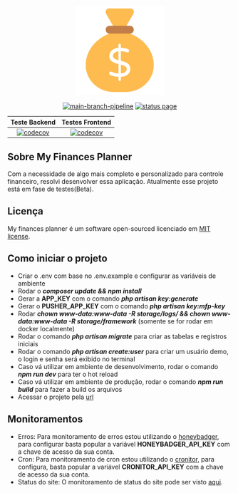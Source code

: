 <p align="center"><img src="./public/favicon.png" width="200" alt="Laravel Logo"></p>

<div style="text-align: center;">

[![main-branch-pipeline](https://github.com/Jhon-Henkel/my-finances-planner/actions/workflows/main_branch_pipeline.yml/badge.svg)](https://github.com/Jhon-Henkel/my-finances-planner/actions?query=branch%3Amain++&target=_blank)
[![status page](https://cronitor.io/badges/7TNGwI/production/Kx5Z8Ty_r1i5MPDI_w5JPm66d7Y.svg)](https://my-finances-planner-demo.cronitorstatus.com/?target=_blank)

</div>

|                                                                                                 Teste Backend                                                                                                  |                                                                                                 Testes Frontend                                                                                                 |
|:--------------------------------------------------------------------------------------------------------------------------------------------------------------------------------------------------------------:|:---------------------------------------------------------------------------------------------------------------------------------------------------------------------------------------------------------------:|
| [![codecov](https://codecov.io/gh/Jhon-Henkel/my-finances-planner/branch/main/graph/badge.svg?flag=backend&token=ZWK28PWTZF&precision=2)](https://codecov.io/gh/Jhon-Henkel/my-finances-planner?target=_blank) | [![codecov](https://codecov.io/gh/Jhon-Henkel/my-finances-planner/branch/main/graph/badge.svg?flag=frontend&token=ZWK28PWTZF&precision=2)](https://codecov.io/gh/Jhon-Henkel/my-finances-planner?target=_blank) |


## Sobre My Finances Planner

Com a necessidade de algo mais completo e personalizado para controle financeiro, resolvi desenvolver essa aplicação. Atualmente esse projeto está em fase de testes(Beta).

## Licença

My finances planner é um software open-sourced licenciado em [MIT license](https://opensource.org/licenses/MIT).

## Como iniciar o projeto
- Criar o .env com base no .env.example e configurar as variáveis de ambiente
- Rodar o ***composer update && npm install***
- Gerar a **APP_KEY** com o comando ***php artisan key:generate***
- Gerar o **PUSHER_APP_KEY** com o comando ***php artisan key:mfp-key***
- Rodar ***chown www-data:www-data -R storage/logs/ && chown www-data:www-data -R storage/framework*** (somente se for rodar em docker localmente)
- Rodar o comando ***php artisan migrate*** para criar as tabelas e registros iniciais
- Rodar o comando ***php artisan create:user*** para criar um usuário demo, o login e senha será exibido no terminal
- Caso vá utilizar em ambiente de desenvolvimento, rodar o comando ***npm run dev*** para ter o hot reload
- Caso vá utilizar em ambiente de produção, rodar o comando ***npm run build*** para fazer a build os arquivos
- Acessar o projeto pela [url](http://localhost/login)

## Monitoramentos
- Erros: Para monitoramento de erros estou utilizando o [honeybadger](https://app.honeybadger.io/), para configurar basta popular 
a variável **HONEYBADGER_API_KEY** com a chave de acesso da sua conta.
- Cron: Para monitoramento de cron estou utilizando o [cronitor](https://cronitor.io/), para configura, basta popular
a variável **CRONITOR_API_KEY** com a chave de acesso da sua conta.
- Status do site: O monitoramento de status do site pode ser visto [aqui](https://my-finances-planner-demo.cronitorstatus.com/).